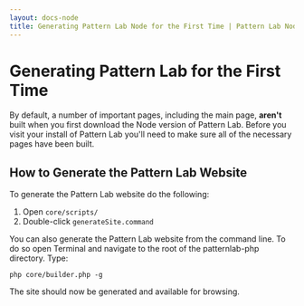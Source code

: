 ```yaml
---
layout: docs-node
title: Generating Pattern Lab Node for the First Time | Pattern Lab Node
---
```


# Generating Pattern Lab for the First Time
By default, a number of important pages, including the main page, **aren't** built when you first download the Node version of Pattern Lab. Before you visit your install of Pattern Lab you'll need to make sure all of the necessary pages have been built. 

## How to Generate the Pattern Lab Website

To generate the Pattern Lab website do the following:

1. Open `core/scripts/`
2. Double-click `generateSite.command`

You can also generate the Pattern Lab website from the command line. To do so open Terminal and navigate to the root of the patternlab-php directory. Type:

    php core/builder.php -g

The site should now be generated and available for browsing.